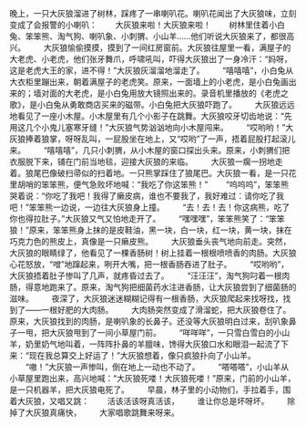 晚上，一只大灰狼溜进了树林，踩疼了一串喇叭花。喇叭花闻出了大灰狼味，立刻变成了会报警的小喇叭： 
　　大灰狼来啦！大灰狼来啦！ 
　　树林里住着小白兔、笨笨熊、淘气狗、喇叭象、小刺猬、小山羊……他们听说大灰狼来了，都很高兴。 
　　大灰狼愉偷摸摸，摸到了一间红房窗前。大灰狼往屋里一看，满屋子的大老虎、小老虎，他们张牙舞爪，呼啸吼叫，吓得大灰狼出了一身冷汗：“妈呀，这是老虎大王的家，进不得！”大灰狼灰溜溜地溜走了。 
　　“嘻嘻嘻”，小白兔从大衣柜里蹦出来，朝着满屋子的老虎笑。原来，一面墙上的小老虎，是小白兔画出来的；墙对面的大老虎，是小白兔用放大镜照出来的。录音机里播放的《老虎之歌》，是小白兔从勇敢商店买来的磁带。小白兔把大灰狼吓跑了。 
　　大灰狼远远地看见了一座小木屋。小木屋里有几个小影子在跳舞。大灰狼咬牙切齿地说：“先用这几个小鬼儿塞寒牙缝！”大灰狼气势汹汹地向小木屋闯来。 
　　“哎哟哟！”大灰狼捧着狼掌，呀呀乱叫，一屁股坐在地上，又“哎哟”了一声，捂着屁股打起滚儿来。 
　　“嘻嘻嘻”，几只小刺猬，从小木屋的窗口探出头来。原来，小刺猬们把衣服脱下来，铺在门前当地毯，迎接大灰狼的来临。 
　　大灰狼一瘸一拐地走着。狼尾巴像破扫帚似的扫着地。一只熊掌踩住了狼尾巴。大灰狼一看，是一只花里胡哨的笨笨熊，便气急败坏地喊：“我吃了你这笨熊！” 
　　“呜呜呜”，笨笨熊哭着说：“你吃了我吧！我得了癞皮病，谁也不要我了，我好难过：请你吃了我吧！”笨笨熊一边说，一边往大灰狼身上撞。 
　　“去！去！去！你这病熊，吃了你也得拉肚子。”大灰狼又气又怕地走开了。 
　　“嘿嘿嘿”，笨笨熊笑了：“笨笨狼！”原来，笨笨熊身上抹的是皮鞋油，黑一块，白一块，红一块，黄一块，抹在巧克力色的熊皮上，真像是一只癞皮熊。 
　　大灰狼垂头丧气地向前走。突然，大灰狼的眼睛绿了，他看见了一棵香肠树！树上挂着一根根喷喷香的肉肠。大灰狼心花怒放，“噌”地蹿起来，咧开大嘴，把一根香肠吞进了肚子。 
　　“哎哟哟”，大灰狼捂着肚子惨叫了几声，就疼昏过去了。 
　　“汪汪汪”，淘气狗叼着一根肉肠，得意地跑来了。原来，淘气狗把细菌药水注进香肠，让大灰狼尝到了细菌肠的滋味。 
　　夜深了，大灰狼迷迷糊糊记得有一根香肠，大灰狼爬起来找呀找，找到了——一根好肥的大肉肠。 
　　大肉肠突然变成了滑溜蛇，把大灰狼卷住了。原来，大灰狼找到的肉肠，是喇叭象的长鼻子。还没等大灰狼明白过来，刮叭象鼻子一甩，把大灰狼甩到了一间小草屋门前。 
　　“咩咩咩”，一只雪白雪白的小山羊，奶里奶气地叫着，一阵阵扑鼻的羊膻味，馋得大灰狼口水和眼泪一起流了下来：“现在我总算交上好运了！”大灰狼想着，像只疯狼扑向了小山羊。 
　　“嗷！”大灰狼一声惨叫，倒在地上一动也不动了。 
　　“嗒嗒嗒”，小山羊从小草屋里跑出来，高兴地喊：“大灰狼死喽！大灰狼死喽！”原来，门前的小山羊，是一只机器羊，把大灰狼电死了。 
　　早晨，林子里的小动物们，手拉着手，围着大灰狼，又唱又跳： 
　　活该活该呀真活该， 
　　谁让你总是坏呀坏。 
　　除掉了大灰狼真痛快， 
　　大家唱歌跳舞来呀来。